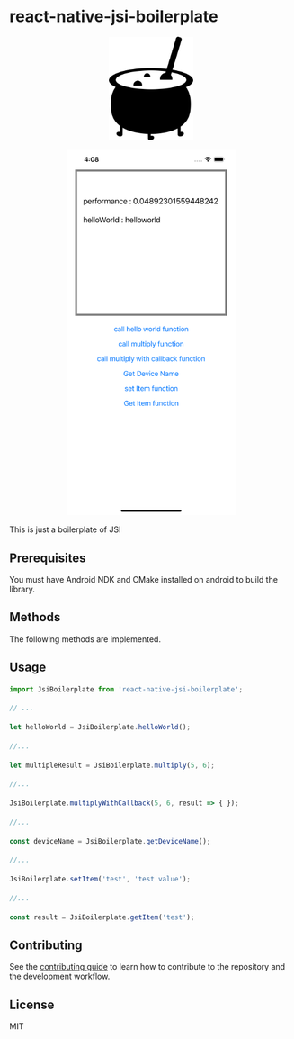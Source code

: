 # react-native-jsi-boilerplate

<p align="center">
<img src="/assets/boilerplateIcon.png" width="150"/>
</p>

<p align="center">
  <img width="300" src="/assets/demo.png?raw=true">
</p>

This is just a boilerplate of JSI

## Prerequisites
You must have Android NDK and CMake installed on android to build the library.

## Methods
The following methods are implemented.

## Usage

```js
import JsiBoilerplate from 'react-native-jsi-boilerplate';

// ...

let helloWorld = JsiBoilerplate.helloWorld();

//...

let multipleResult = JsiBoilerplate.multiply(5, 6);

//...

JsiBoilerplate.multiplyWithCallback(5, 6, result => { });

//...

const deviceName = JsiBoilerplate.getDeviceName();

//...

JsiBoilerplate.setItem('test', 'test value');

//...

const result = JsiBoilerplate.getItem('test');
```

## Contributing

See the [contributing guide](CONTRIBUTING.md) to learn how to contribute to the repository and the development workflow.

## License

MIT
